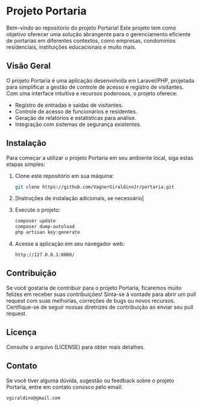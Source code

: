 # Projeto Portaria

Bem-vindo ao repositório do projeto Portaria! Este projeto tem como objetivo oferecer uma solução abrangente para o gerenciamento eficiente de portarias em diferentes contextos, como empresas, condomínios residenciais, instituições educacionais e muito mais.

## Visão Geral

O projeto Portaria é uma aplicação desenvolvida em Laravel/PHP, projetada para simplificar a gestão de controle de acesso e registro de visitantes. Com uma interface intuitiva e recursos poderosos, o projeto oferece:

- Registro de entradas e saídas de visitantes.
- Controle de acesso de funcionários e residentes.
- Geração de relatórios e estatísticas para análise.
- Integração com sistemas de segurança existentes.

## Instalação

Para começar a utilizar o projeto Portaria em seu ambiente local, siga estas etapas simples:

1. Clone este repositório em sua máquina:

   ```bash
   git clone https://github.com/VagnerGiraldinoJr/portaria.git
   ```

2. [Instruções de instalação adicionais, se necessário]

3. Execute o projeto:

   ```bash
   composer update
   composer dump-autoload
   php artisan key:generate
   ```

4. Acesse a aplicação em seu navegador web:

   ```
   http://127.0.0.1:8000/
   ```

## Contribuição

Se você gostaria de contribuir para o projeto Portaria, ficaremos muito felizes em receber suas contribuições! Sinta-se à vontade para abrir um pull request com suas melhorias, correções de bugs ou novos recursos. Certifique-se de seguir nossas diretrizes de contribuição ao enviar seu pull request.

## Licença

Consulte o arquivo (LICENSE) para obter mais detalhes.

## Contato

Se você tiver alguma dúvida, sugestão ou feedback sobre o projeto Portaria, entre em contato conosco pelo email: 
```
vgiraldino@gmail.com
```
